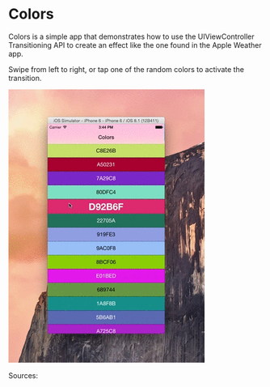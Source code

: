 # Colors

Colors is a simple app that demonstrates how to use the UIViewController Transitioning API to create an effect like the one found in the Apple Weather app.

Swipe from left to right, or tap one of the random colors to activate the transition.

![UIViewController Transitioning API](demo.gif "Tap to expand and swipe left to reveal.")

Sources:



